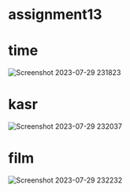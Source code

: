 # assignment13
# time
![Screenshot 2023-07-29 231823](https://github.com/lianarafi/python-class/assets/137832350/763fd998-f9d9-4f9f-b63a-b3c0cb813057)
# kasr
![Screenshot 2023-07-29 232037](https://github.com/lianarafi/python-class/assets/137832350/abed63e5-bee5-4b06-850e-baf65e37250d)
# film
![Screenshot 2023-07-29 232232](https://github.com/lianarafi/python-class/assets/137832350/bcdcbdea-a190-4b16-a594-ff322b5b1969)
